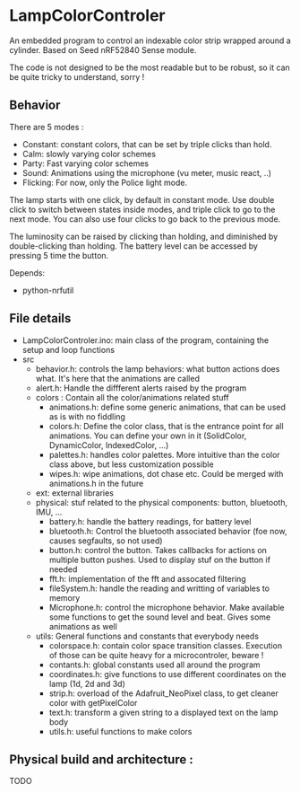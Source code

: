 # LampColorControler
An embedded program to control an indexable color strip wrapped around a cylinder. Based on Seed nRF52840 Sense module.

The code is not designed to be the most readable but to be robust, so it can be quite tricky to understand, sorry !

## Behavior
There are 5 modes :
- Constant: constant colors, that can be set by triple clicks than hold.
- Calm: slowly varying color schemes
- Party: Fast varying color schemes
- Sound: Animations using the microphone (vu meter, music react, ..)
- Flicking: For now, only the Police light mode.


The lamp starts with one click, by default in constant mode.
Use double click to switch between states inside modes, and triple click to go to the next mode.
You can also use four clicks to go back to the previous mode.


The luminosity can be raised by clicking than holding, and diminished by double-clicking than holding.
The battery level can be accessed by pressing 5 time the button.



Depends:
- python-nrfutil


## File details
- LampColorControler.ino: main class of the program, containing the setup and loop functions
- src
    - behavior.h: controls the lamp behaviors: what button actions does what. It's here that the animations are called
    - alert.h: Handle the diffferent alerts raised by the program
    - colors : Contain all the color/animations related stuff
        - animations.h: define some generic animations, that can be used as is with no fiddling
        - colors.h: Define the color class, that is the entrance point for all animations. You can define your own in it (SolidColor, DynamicColor, IndexedColor, ...)
        - palettes.h: handles color palettes. More intuitive than the color class above, but less customization possible
        - wipes.h: wipe animations, dot chase etc. Could be merged with animations.h in the future
    - ext: external libraries
    - physical: stuf related to the physical components: button, bluetooth, IMU, ...
        - battery.h: handle the battery readings, for battery level
        - bluetooth.h: Control the bluetooth associated behavior (foe now, causes segfaults, so not used)
        - button.h: control the button. Takes callbacks for actions on multiple button pushes. Used to display stuf on the button if needed
        - fft.h: implementation of the fft and assocated filtering
        - fileSystem.h: handle the reading and writting of variables to memory
        - Microphone.h: control the microphone behavior. Make available some functions to get the sound level and beat. Gives some animations as well
    - utils: General functions and constants that everybody needs
        - colorspace.h: contain color space transition classes. Execution of those can be quite heavy for a microcontroler, beware !
        - contants.h: global constants used all around the program
        - coordinates.h: give functions to use different coordinates on the lamp (1d, 2d and 3d)
        - strip.h: overload of the Adafruit_NeoPixel class, to get cleaner color with getPixelColor
        - text.h: transform a given string to a displayed text on the lamp body  
        - utils.h: useful functions to make colors

## Physical build and architecture :

TODO

